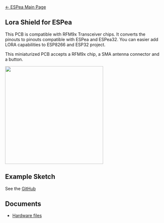 [← ESPea Main Page](ESPea_And_Shields.md)

## Lora Shield for ESPea

This PCB is compatible with RFM9x Transceiver chips. It converts the
pinouts to pinouts compatible with ESPea and ESPea32. You can easier add
LORA capabilities to ESP8266 and ESP32 project.

This miniaturized PCB accepts a RFM9x chip, a SMA antenna connector and
a
button.

<img src="http://7fvk57.com1.z0.glb.clouddn.com/lora-soldered.jpg" width="320">

## Example Sketch

See the
[GitHub](https://github.com/AprilBrother/ESPea-Examples/tree/master/examples/03.Shields/shield-lora)

## Documents

  - [Hardware files](https://github.com/AprilBrother/ESPea-Lora-Shield)
